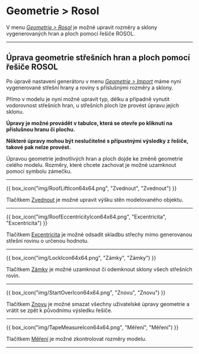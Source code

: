 
<h1>Geometrie &gt; Rosol</h1>

<p>
V menu <u><i>Geometrie &gt; Rosol</i></u> je možné upravit rozměry a sklony vygenerovaných hran a ploch pomocí řešiče ROSOL.
</p>

<hr class="main"> <!-- Vodorovná čára jako oddělovač sekce -->

<h2>Úprava geometrie střešních hran a ploch pomocí řešiče ROSOL</h2>

<p>
Po úpravě nastavení generátoru v menu <u><i>Geometrie &gt; Import</i></u> máme nyní vygenerované střešní hrany a roviny s příslušnými rozměry a sklony.
</p>

<p>
Přímo v modelu je nyní možné upravit typ, délku a případně vynutit vodorovnost střešních hran, u střešních ploch lze provést úpravu jejich sklonu. 
</p>
<p>
<b>Úpravy je možné provádět v tabulce, která se otevře po kliknutí na příslušnou hranu či plochu.</b>
</p>

<p>
<b>Některé úpravy mohou být neslučitelné s přípustnými výsledky z řešiče, takové pak nelze provést.</b>
</p>

<p>
Úpravou geometrie jednotlivých hran a ploch dojde ke změně geometrie celého modelu. Rozměry, které chcete zachovat je možné uzamknout pomocí symbolu zámečku.
</p>

<hr class="main"> <!-- Vodorovná čára jako oddělovač sekce -->

{{ box_icon("img/RoofLiftIcon64x64.png", "Zvednout", "Zvednout") }}

Tlačítkem <u>Zvednout</u> je možné upravit výšku stěn modelovaného objektu.

<hr class="main"> <!-- Vodorovná čára jako oddělovač sekce -->

{{ box_icon("img/RoofEccentricityIcon64x64.png", "Excentricita", "Excentricita") }}

Tlačítkem <u>Excentricita</u> je možné odsadit skladbu střechy mimo generovanou střešní rovinu o určenou hodnotu.

<hr class="main"> <!-- Vodorovná čára jako oddělovač sekce -->

{{ box_icon("img/LockIcon64x64.png", "Zámky", "Zámky") }}

Tlačítkem <u>Zámky</u> je možné uzamknout či odemknout sklony všech střešních rovin.

<hr class="main"> <!-- Vodorovná čára jako oddělovač sekce -->

{{ box_icon("img/StartOverIcon64x64.png", "Znovu", "Znovu") }}

Tlačítkem <u>Znovu</u> je možné smazat všechny uživatelské úpravy geometrie a vrátit se zpět k původnímu výsledku řešiče.

<hr class="main"> <!-- Vodorovná čára jako oddělovač sekce -->

{{ box_icon("img/TapeMeasureIcon64x64.png", "Měření", "Měření") }}

Tlačítkem <u>Měření</u> je možné zkontrolovat rozměry modelu.

<hr class="main"> <!-- Vodorovná čára jako oddělovač sekce -->

<!-- product: HiStruct Roofs -->


